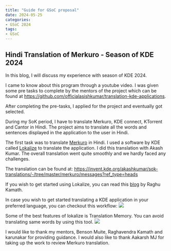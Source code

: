 ```yaml
---
title: "Guide for GSoC proposal"
date: 2024-05-25
categories:
- GSoC 2024
tags:
- GSoC
---
```


## Hindi Translation of Merkuro - Season of KDE 2024

In this blog, I will discuss my experience with season of KDE 2024. 

I came to know about this program through a youtube video. I was given some pre tasks to complete by the mentors of the project which can be found at https://github.com/officialasishkumar/translation-kde-applications. 

After completing the pre-tasks, I applied for the project and eventually got selected. 

During my SoK period, I have to translate Merkuro, KDE connect, KTorrent and Cantor in Hindi. The project aims to translate all the words and sentences displayed in the application to the user in Hindi.

The first task was to translate [Merkuro](https://apps.kde.org/merkuro.calendar/) in Hindi. 
I used a software by KDE called [Lokalize](https://apps.kde.org/lokalize/) to translate the application. I did this translation with Akash Kumar. The overall translation went quite smoothly and we hardly faced any challenges. 

The translation can be found at: https://invent.kde.org/akashkumar/sok-translations/-/tree/master/merkuro/messages?ref_type=heads

If you wish to get started using Lokalize, you can read this [blog](https://raghukamath.com/how-to-translate-krita-to-your-own-language/) by Raghu Kamath.  

In case you wish to get started translating a KDE application in your preferred language, you can checkout this workflow: 
<img src="/images/workflow-lokalize.png" >

Some of the best features of lokalize is Translation Memory. You can avoid translating same words by using this tool.
<img src="/images/translation-memory-lokalize.png">

I would like to thank my mentors, Benson Muite, Raghavendra Kamath and karunakar for providing guidance. I would also like to thank Aakarsh MJ for taking up the work to review Merkuro translation.










